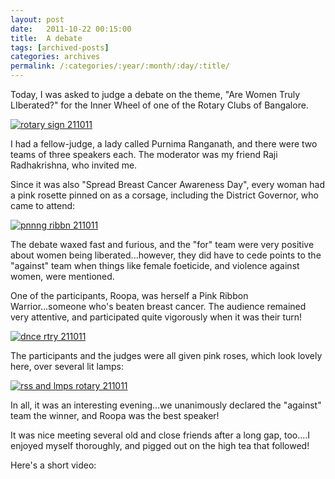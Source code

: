 ```yaml
---
layout: post
date:	2011-10-22 00:15:00
title:  A debate
tags: [archived-posts]
categories: archives
permalink: /:categories/:year/:month/:day/:title/
---
```

Today, I was asked to judge a debate on the theme, "Are Women Truly LIberated?" for the Inner Wheel of one of the Rotary Clubs of Bangalore.

<a href="http://s1142.photobucket.com/albums/n602/Deepapctrsglr/?action=view&amp;current=IMG_0188-1.jpg" target="_blank"><img src="http://i1142.photobucket.com/albums/n602/Deepapctrsglr/IMG_0188-1.jpg" border="0" alt="rotary sign 211011"></a>


I had a fellow-judge, a lady called Purnima Ranganath, and there were two teams of three speakers each. The moderator was my friend Raji Radhakrishna, who invited me.


Since it was also "Spread Breast Cancer Awareness Day", every woman had a pink rosette pinned on as a corsage, including the District Governor, who came to attend:


<a href="http://s1142.photobucket.com/albums/n602/Deepapctrsglr/?action=view&amp;current=IMG_0217.jpg" target="_blank"><img src="http://i1142.photobucket.com/albums/n602/Deepapctrsglr/IMG_0217.jpg" border="0" alt="pnnng ribbn 211011"></a>


The debate waxed fast and furious, and the "for" team were very positive about women being liberated...however, they did have to cede points to the "against" team when things like female foeticide, and violence against women, were mentioned. 

One of the participants, Roopa, was herself a Pink Ribbon Warrior...someone who's beaten breast cancer. The audience remained very attentive, and participated quite vigorously when it was their turn!


<a href="http://s1142.photobucket.com/albums/n602/Deepapctrsglr/?action=view&amp;current=IMG_0215.jpg" target="_blank"><img src="http://i1142.photobucket.com/albums/n602/Deepapctrsglr/IMG_0215.jpg" border="0" alt="dnce rtry 211011"></a>

The participants and the judges were all given pink roses, which look lovely here, over several lit lamps:


<a href="http://s1142.photobucket.com/albums/n602/Deepapctrsglr/?action=view&amp;current=IMG_0197.jpg" target="_blank"><img src="http://i1142.photobucket.com/albums/n602/Deepapctrsglr/IMG_0197.jpg" border="0" alt="rss and lmps rotary 211011"></a>

In all, it was an interesting evening...we unanimously declared the "against" team the winner, and Roopa was the best  speaker!

It was nice meeting several old and close friends after a long gap, too....I enjoyed myself thoroughly, and pigged out on the high tea that followed!

Here's a short video:

<lj-embed id="819"/>
